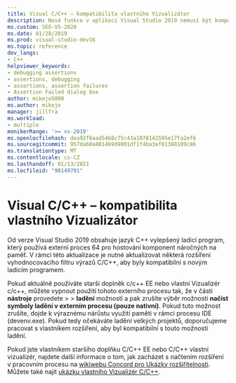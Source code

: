 ```yaml
---
title: Visual C/C++ – kompatibilita vlastního Vizualizátor
description: Nová funkce v aplikaci Visual Studio 2019 nemusí být kompatibilní se staršími doplňky C/C++ Expression vyhodnocovací doplňky a vlastními vizualizacemi. Podrobnosti najdete v tomto článku.
ms.custom: SEO-VS-2020
ms.date: 01/28/2019
ms.prod: visual-studio-dev16
ms.topic: reference
dev_langs:
- C++
helpviewer_keywords:
- debugging assertions
- assertions, debugging
- assertions, assertion failures
- Assertion Failed dialog box
author: mikejo5000
ms.author: mikejo
manager: jillfra
ms.workload:
- multiple
monikerRange: '>= vs-2019'
ms.openlocfilehash: dea92f6aad54b8c75c43a1078142595e17fa2ef6
ms.sourcegitcommit: 957da60a881469d9001df1f4ba3ef01388109c86
ms.translationtype: MT
ms.contentlocale: cs-CZ
ms.lasthandoff: 01/13/2021
ms.locfileid: "98149791"
---
```

# <a name="visual-cc-custom-visualizer-compatibility"></a>Visual C/C++ – kompatibilita vlastního Vizualizátor

Od verze Visual Studio 2019 obsahuje jazyk C++ vylepšený ladicí program, který používá externí proces 64 pro hostování komponent náročných na paměť. V rámci této aktualizace je nutné aktualizovat některá rozšíření vyhodnocovacího filtru výrazů C/C++, aby byly kompatibilní s novým ladicím programem.

Pokud aktuálně používáte starší doplněk c/c++ EE nebo vlastní Vizualizér c/c++, můžete vypnout použití tohoto externího procesu tak, že v části **nástroje** provedete  >    >  **ladění** možností a pak zrušíte výběr možnosti **načíst symboly ladění v externím procesu (pouze nativní)**. Pokud tuto možnost zrušíte, dojde k výraznému nárůstu využití paměti v rámci procesu IDE (devenv.exe). Pokud tedy očekáváte ladění velkých projektů, doporučujeme pracovat s vlastníkem rozšíření, aby byl kompatibilní s touto možností ladění.

Pokud jste vlastníkem staršího doplňku C/C++ EE nebo C/C++ vlastní vizualizér, najdete další informace o tom, jak zacházet s načtením rozšíření v pracovním procesu na [wikiwebu Concord pro Ukázky rozšiřitelnosti](https://github.com/Microsoft/ConcordExtensibilitySamples/wiki/Worker-Process-Remoting). Můžete také najít [ukázku vlastního Vizualizér C/C++](https://github.com/Microsoft/ConcordExtensibilitySamples/tree/master/CppCustomVisualizer).